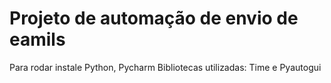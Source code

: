 # Projeto de automação de envio de eamils
Para rodar instale Python, Pycharm
Bibliotecas utilizadas: Time e Pyautogui
